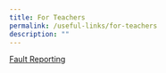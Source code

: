 ```yaml
---
title: For Teachers
permalink: /useful-links/for-teachers
description: ""
---
```

[Fault Reporting](https://docs.google.com/forms/d/e/1FAIpQLScNaMT6LRtVKxJl5eehz-inkcod9HFX6mBtsx34qT3oOQCKag/viewform)

